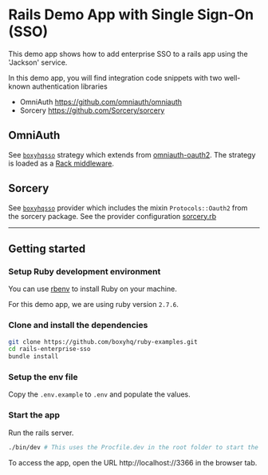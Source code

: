 # Rails Demo App with Single Sign-On (SSO)

This demo app shows how to add enterprise SSO to a rails app using the 'Jackson' service.

In this demo app, you will find integration code snippets with two well-known authentication libraries

- OmniAuth https://github.com/omniauth/omniauth
- Sorcery https://github.com/Sorcery/sorcery

## OmniAuth

See [`boxyhqsso`](app/lib/omniauth/strategies/boxyhqsso.rb) strategy which extends from [omniauth-oauth2](https://github.com/omniauth/omniauth-oauth2). The strategy is loaded as a [Rack middleware](config/initializers/omniauth.rb).

## Sorcery

See [`boxyhqsso`](app/lib/sorcery/providers/boxyhqsso.rb) provider which includes the mixin `Protocols::Oauth2` from the sorcery package. See the provider configuration [sorcery.rb](config/initializers/sorcery.rb)

---

## Getting started

### Setup Ruby development environment

You can use [rbenv](https://github.com/rbenv/rbenv) to install Ruby on your machine.

For this demo app, we are using ruby version `2.7.6`.

### Clone and install the dependencies

```bash
git clone https://github.com/boxyhq/ruby-examples.git
cd rails-enterprise-sso
bundle install
```

### Setup the env file

Copy the `.env.example` to `.env` and populate the values.

### Start the app

Run the rails server.

```bash
./bin/dev # This uses the Procfile.dev in the root folder to start the rails server
```

To access the app, open the URL http://localhost://3366 in the browser tab.
